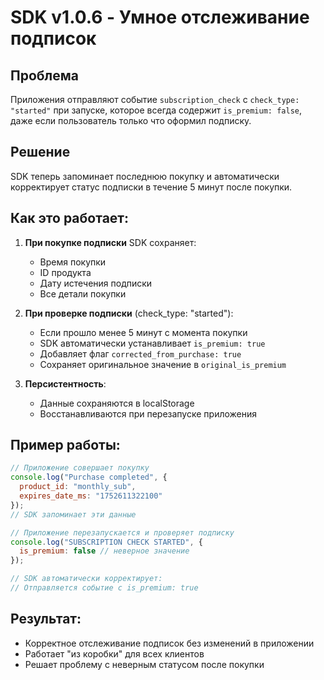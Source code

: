# SDK v1.0.6 - Умное отслеживание подписок

## Проблема
Приложения отправляют событие `subscription_check` с `check_type: "started"` при запуске, которое всегда содержит `is_premium: false`, даже если пользователь только что оформил подписку.

## Решение
SDK теперь запоминает последнюю покупку и автоматически корректирует статус подписки в течение 5 минут после покупки.

## Как это работает:

1. **При покупке подписки** SDK сохраняет:
   - Время покупки
   - ID продукта
   - Дату истечения подписки
   - Все детали покупки

2. **При проверке подписки** (check_type: "started"):
   - Если прошло менее 5 минут с момента покупки
   - SDK автоматически устанавливает `is_premium: true`
   - Добавляет флаг `corrected_from_purchase: true`
   - Сохраняет оригинальное значение в `original_is_premium`

3. **Персистентность**:
   - Данные сохраняются в localStorage
   - Восстанавливаются при перезапуске приложения

## Пример работы:

```javascript
// Приложение совершает покупку
console.log("Purchase completed", {
  product_id: "monthly_sub",
  expires_date_ms: "1752611322100"
});
// SDK запоминает эти данные

// Приложение перезапускается и проверяет подписку
console.log("SUBSCRIPTION CHECK STARTED", {
  is_premium: false // неверное значение
});

// SDK автоматически корректирует:
// Отправляется событие с is_premium: true
```

## Результат:
- Корректное отслеживание подписок без изменений в приложении
- Работает "из коробки" для всех клиентов
- Решает проблему с неверным статусом после покупки